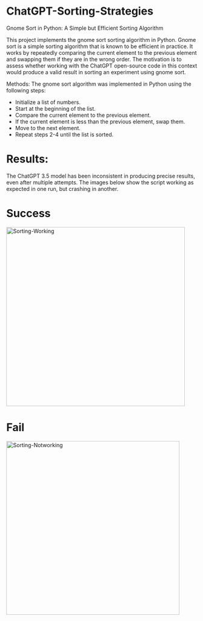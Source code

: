 # ChatGPT-Sorting-Strategies
Gnome Sort in Python: A Simple but Efficient Sorting Algorithm


This project implements the gnome sort sorting algorithm in Python. Gnome sort is a simple sorting algorithm that is known to be efficient in practice. It works by repeatedly comparing the current element to the previous element and swapping them if they are in the wrong order. The motivation is to assess whether working with the ChatGPT open-source code in this context would produce a valid result in sorting an experiment using gnome sort.

Methods: The gnome sort algorithm was implemented in Python using the following steps:
- Initialize a list of numbers.
- Start at the beginning of the list.
- Compare the current element to the previous element.
- If the current element is less than the previous element, swap them.
- Move to the next element.
- Repeat steps 2-4 until the list is sorted.

# Results:
The ChatGPT 3.5 model has been inconsistent in producing precise results, even after multiple attempts. The images below show the script working as expected in one run, but crashing in another.

# Success
<img width="471" alt="Sorting-Working" src="https://github.com/preetika-k/ChatGPT-Sorting-Strategies/assets/84887189/e1daa2a4-ddd3-4980-8891-9abb8d01345f">

# Fail
<img width="457" alt="Sorting-Notworking" src="https://github.com/preetika-k/ChatGPT-Sorting-Strategies/assets/84887189/114551b5-8fbe-4815-b396-c140b3cb4e86">
